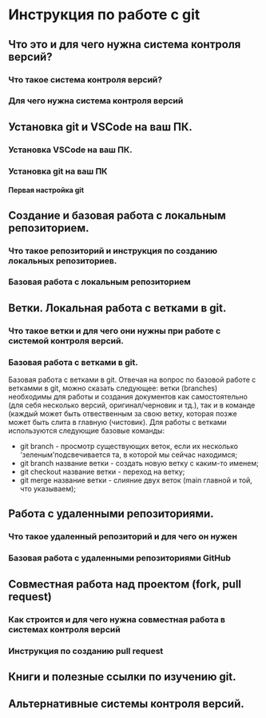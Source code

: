 # Инструкция по работе с git

## Что это и для чего нужна система контроля версий?

### Что такое система контроля версий?

### Для чего нужна система контроля версий

## Установка git и VSCode на ваш ПК.

### Установка VSCode на ваш ПК.

### Установка git на ваш ПК

#### Первая настройка git

## Создание и базовая работа с локальным репозиторием.

### Что такое репозиторий и инструкция по созданию локальных репозиториев.

### Базовая работа с локальным репозиторием

## Ветки. Локальная работа с ветками в git.

### Что такое ветки и для чего они нужны при работе с системой контроля версий.

### Базовая работа с ветками в git.
Базовая работа с ветками в git.
Отвечая на вопрос по базовой работе с веткамми в git, можно сказать следующее:
ветки (branches) необходимы для работы и создания документов как самостоятельно (для себя несколько версий, оригинал/черновик и тд.), так и в команде (каждый может быть отвественным за свою ветку, которая позже может быть слита в главную (чистовик).
Для работы с ветками используются следующие базовые команды:
* git branch - просмотр существующих веток, если их несколько 'зеленым'подсвечивается та, в которой мы сейчас находимся;
* git branch название ветки - создать новую ветку с каким-то именем;
* git checkout название ветки - переход на ветку;
* git merge название ветки - слияние двух веток (main главной и той, что указываем);

## Работа с удаленными репозиториями.

### Что такое удаленный репозиторий и для чего он нужен

### Базовая работа с удаленными репозиториями GitHub

## Совместная работа над проектом (fork, pull request)

### Как строится и для чего нужна совместная работа в системах контроля версий

### Инструкция по созданию pull request

## Книги и полезные ссылки по изучению git.

## Альтернативные системы контроля версий.
